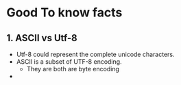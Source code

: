 # Good To know facts

## 1. ASCII vs Utf-8

* Utf-8 could represent the complete unicode characters.
* ASCII is a subset of UTF-8 encoding.
  * They are both are byte encoding
* 
